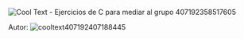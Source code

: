 ![Cool Text - Ejercicios de C para mediar al grupo 407192358517605](https://user-images.githubusercontent.com/95386762/159844170-7ba4f716-700b-498c-a640-f28c6ad67077.png)

Autor:
![cooltext407192407188445](https://user-images.githubusercontent.com/95386762/159844286-db2756f6-8a90-4a78-891e-82554f5040f6.png)


